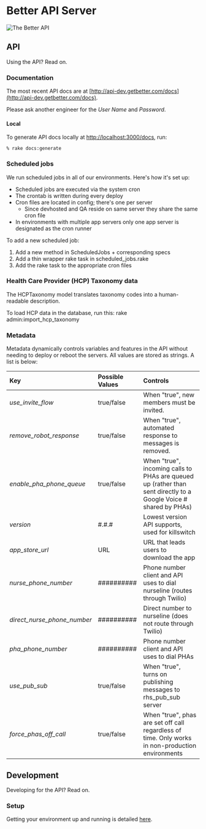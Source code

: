 # Better API Server  

![The Better API](http://a2.mzstatic.com/us/r30/Purple4/v4/85/c4/6a/85c46af1-646e-be03-d023-2b62dd46956b/mzl.xchqgper.175x175-75.jpg)

## API

Using the API? Read on.

### Documentation

The most recent API docs are at [http://api-dev.getbetter.com/docs](http://api-dev.getbetter.com/docs).

Please ask another engineer for the *User Name* and *Password*.

#### Local

To generate API docs locally at [http://localhost:3000/docs](http://localhost:3000/docs), run:

```
% rake docs:generate
```

### Scheduled jobs

We run scheduled jobs in all of our environments.  Here's how it's set up:

* Scheduled jobs are executed via the system cron
* The crontab is written during every deploy
* Cron files are located in config; there's one per server
  * Since devhosted and QA reside on same server they share the same cron file
* In environments with multiple app servers only one app server is designated as the cron runner

To add a new scheduled job:

1. Add a new method in ScheduledJobs + corresponding specs
2. Add a thin wrapper rake task in scheduled_jobs.rake
3. Add the rake task to the appropriate cron files

### Health Care Provider (HCP) Taxonomy data

The HCPTaxonomy model translates taxonomy codes into a human-readable description.

To load HCP data in the database, run this: rake admin:import_hcp_taxonomy

### Metadata

Metadata dynamically controls variables and features in the API without needing to deploy or reboot the servers. All values are stored as strings. A list is below:

| Key                         | Possible Values        | Controls                                       |
|:----------------------------|:-----------------------|:-----------------------------------------------|
| *use_invite_flow*           | true/false             | When "true", new members must be invited.                         |
| *remove_robot_response*     | true/false             | When "true", automated response to messages is removed. |
| *enable_pha_phone_queue*    | true/false             | When "true", incoming calls to PHAs are queued up (rather than sent directly to a Google Voice # shared by PHAs) |
| *version*                   | #.#.#                  | Lowest version API supports, used for killswitch |
| *app_store_url*             | URL                    | URL that leads users to download the app |
| *nurse_phone_number*        | ##########             | Phone number client and API uses to dial nurseline (routes through Twilio) |
| *direct_nurse_phone_number* | ##########             | Direct number to nurseline (does not route through Twilio) |
| *pha_phone_number*          | ##########             | Phone number client and API uses to dial PHAs |
| *use_pub_sub*               | true/false             | When "true", turns on publishing messages to rhs_pub_sub server |
| *force_phas_off_call*       | true/false             | When "true", phas are set off call regardless of time. Only works in non-production environments |

## Development

Developing for the API? Read on.

### Setup

Getting your environment up and running is detailed [here](https://sites.google.com/a/getbetter.com/engineering/development-environment/rails).
